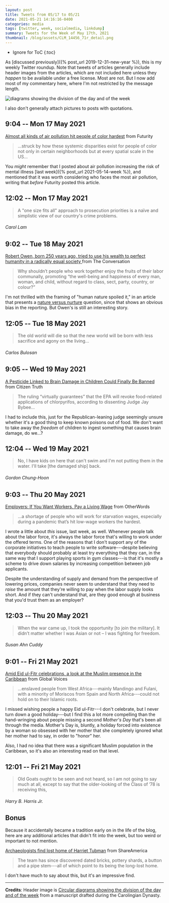 ```yaml
---
layout: post
title: Tweets from 05/17 to 05/21
date: 2021-05-21 14:16:16-0400
categories: media
tags: [twitter, week, socialmedia, linkdump]
summary: Tweets for the Week of May 17th, 2021
thumbnail: /blog/assets/CLM_14456_71r_detail.png
---
```


* Ignore for ToC
{:toc}

As [discussed previously]({% post_url 2019-12-31-new-year %}), this is my weekly Twitter roundup.  Note that tweets of articles generally include header images from the articles, which are not included here unless they *happen* to be available under a free license.  Most are not.  But I now add most of my commentary here, where I'm not restricted by the message length.

![diagrams showing the division of the day and of the week](/blog/assets/CLM_14456_71r_detail.png "diagrams showing the division of the day and of the week")

I also don't generally attach pictures to posts with quotations.

## 9:04 -- Mon 17 May 2021

[<i class="fab fa-twitter-square"></i>](https://jcolag.github.io/twitter/1394277522058194947) [Almost all kinds of air pollution hit people of color hardest](https://www.futurity.org/air-pollution-people-of-color-disparity-2562642-2/) from Futurity

 > ...struck by how these systemic disparities exist for people of color not only in certain neighborhoods but at every spatial scale in the US...

You *might* remember that I posted about air pollution increasing the risk of mental illness [last week]({% post_url 2021-05-14-week %}), and mentioned that it was worth considering who faces the most air pollution, writing that *before* Futurity posted this article.

## 12:02 -- Mon 17 May 2021

[<i class="fab fa-twitter"></i>](https://jcolag.github.io/twitter/1394322317241630733)

 > A "one size fits all" approach to prosecution priorities is a naïve and simplistic view of our country's crime problems.

###### Carol Lam

## 9:02 -- Tue 18 May 2021

[<i class="fab fa-twitter-square"></i>](https://jcolag.github.io/twitter/1394639406687047685) [Robert Owen, born 250 years ago, tried to use his wealth to perfect humanity in a radically equal society ](https://theconversation.com/robert-owen-born-250-years-ago-tried-to-use-his-wealth-to-perfect-humanity-in-a-radically-equal-society-158402) from The Conversation

 > Why shouldn’t people who work together enjoy the fruits of their labor communally, promoting “the well-being and happiness of every man, woman, and child, without regard to class, sect, party, country, or colour?”

I'm not thrilled with the framing of "human nature spoiled it," in an article that presents a [nature versus nurture](https://en.wikipedia.org/wiki/Nature_versus_nurture) question, since that shows an obvious bias in the reporting.  But Owen's is still an interesting story.

## 12:05 -- Tue 18 May 2021

[<i class="fab fa-twitter"></i>](https://jcolag.github.io/twitter/1394685460597731332)

 > The old world will die so that the new world will be born with less sacrifice and agony on the living...

###### Carlos Bulosan

## 9:05 -- Wed 19 May 2021

[<i class="fab fa-twitter-square"></i>](https://jcolag.github.io/twitter/1395002549644664833) [A Pesticide Linked to Brain Damage in Children Could Finally Be Banned](https://citizentruth.org/a-pesticide-linked-to-brain-damage-in-children-could-finally-be-banned/) from Citizen Truth

 > The ruling “virtually guarantees” that the EPA will revoke food-related applications of chlorpyrifos, according to dissenting Judge Jay Bybee...

I had to include this, just for the Republican-leaning judge seemingly unsure whether it's a good thing to keep known poisons out of food.  We don't want to take away the *freedom* of children to ingest something that causes brain damage, do we...?

## 12:04 -- Wed 19 May 2021

[<i class="fab fa-twitter"></i>](https://jcolag.github.io/twitter/1395047596628987905)

 > No, I have kids on here that can't swim and I'm not putting them in the water. I'll take [the damaged ship] back.

###### Gordon Chung-Hoon

## 9:03 -- Thu 20 May 2021

[<i class="fab fa-twitter-square"></i>](https://jcolag.github.io/twitter/1395364434005184515) [Employers: If You Want Workers, Pay a Living Wage](https://otherwords.org/employers-if-you-want-workers-pay-a-living-wage/) from OtherWords

 > ...a shortage of people who will work for starvation wages, especially during a pandemic that’s hit low-wage workers the hardest.

I wrote a little about *this* issue, last week, as well.  Whenever people talk about the labor force, it's always the labor force that's willing to work under the offered terms.  One of the reasons that I don't support any of the corporate initiatives to teach people to write software---despite believing that everybody should probably at least try everything that they can, in the same way that I support playing sports in gym classes---is that it's mostly a scheme to drive down salaries by increasing competition between job applicants.

Despite the understanding of supply and demand from the perspective of lowering prices, companies never seem to understand that they need to *raise* the amount that they're willing to pay when the labor supply looks short.  And if they can't understand that, are they good enough at business that you'd trust them as an employer?

## 12:03 -- Thu 20 May 2021

[<i class="fab fa-twitter"></i>](https://jcolag.github.io/twitter/1395409732547010566)

 > When the war came up, I took the opportunity [to join the military]. It didn’t matter whether I was Asian or not – I was fighting for freedom.

###### Susan Ahn Cuddy

## 9:01 -- Fri 21 May 2021

[<i class="fab fa-twitter-square"></i>](https://jcolag.github.io/twitter/1395726318583484418) [Amid Eid ul-Fitr celebrations, a look at the Muslim presence in the Caribbean](https://globalvoices.org/2021/05/13/amid-eid-ul-fitr-celebrations-a-look-at-the-muslim-presence-in-the-caribbean/) from Global Voices

 > ...enslaved people from West Africa---mainly Mandingo and Fulani, with a minority of Moriscos from Spain and North Africa---could not hold on to their Islamic roots.

I missed wishing people a happy Eid ul-Fitr---I don't celebrate, but I never turn down a good holiday---but I find this a lot more compelling than the hand-wringing about people missing a second *Mother's Day* that's been all through the media.  Mother's Day is, bluntly, a holiday forced into existence by a woman so obsessed with her mother that she completely ignored what her mother had to say, in order to "honor" her.

Also, I had no idea that there was a significant Muslim population in the Caribbean, so it's also an interesting read on that level.

## 12:01 -- Fri 21 May 2021

[<i class="fab fa-twitter"></i>](https://jcolag.github.io/twitter/1395771616907366405)

 > Old Goats ought to be seen and not heard, so I am not going to say much at all, except to say that the older-looking of the Class of ’78 is receiving this,

###### Harry B. Harris Jr.

## Bonus

Because it accidentally became a tradition early on in the life of the blog, here are any additional articles that didn't fit into the week, but too weird or important to not mention.

<i class="fas fa-square"></i> [Archaeologists find lost home of Harriet Tubman](https://share.america.gov/archaeologists-find-home-harriet-tubman/) from ShareAmerica

 > The team has since discovered dated bricks, pottery shards, a button and a pipe stem---all of which point to its being the long-lost home.

I don't have much to say about this, but it's an impressive find.

* * *

**Credits**:  Header image is [Circular diagrams showing the division of the day and of the week](https://en.wikipedia.org/wiki/Week#/media/File:CLM_14456_71r_detail.jpg) from a manuscript drafted during the Carolingian Dynasty.
